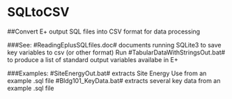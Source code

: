 SQLtoCSV
=======

##Convert E+ output SQL files into CSV format for data processing

###See:
#ReadingEplusSQLfiles.doc# documents running SQLite3 to save key variables to csv (or other format)
Run #TabularDataWithStringsOut.bat# to produce a list of standard output variables availabe in E+ 

###Examples: 
#SiteEnergyOut.bat# extracts Site Energy Use from an example .sql file
#Bldg101_KeyData.bat# extracts several key data from an example .sql file

